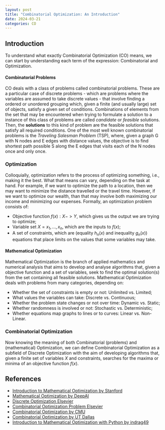 ```yaml
---
layout: post
title: "Combinatorial Optimization: An Introduction"
date: 2024-03-21
categories: CO
---
```

## Introduction
To understand what exactly Combinatorial Optimization (CO) means, we can start by understanding each term of the expression: Combinatorial and Optimization.  

#### Combinatorial Problems
CO deals with a class of problems called combinatorial problems. These are a particular case of discrete problems - which are problems where the variables are assumed to take discrete values - that involve finding a ordered or unordered grouping which, given a finite (and usually large) set of objects, satisfy a given set of conditions.
Combinations of elements from the set that may be encountered when trying to formulate a solution to a instance of this class of problems are called *candidate* or *feasible* solutions. Then, the **solutions** to this kind of problem are the feasible solutions that satisfy all required conditions.
One of the most well known combinatorial problems is the *Traveling Salesman Problem* (TSP), where, given a graph G with N nodes and E edges with distance values, the objective is to find shortest path possible S along the E edges that visits each of the N nodes once and only once.


### Optimization
Colloquially, optimization refers to the process of optimizing something, i.e., making it the best. What that means can vary, depending on the task at hand. For example, if we want to optimize the path to a location, then we may want to minimize the distance travelled or the travel time. However, if we want to optimize our wealth, than that may involve both maximizing our income and minimizing our expenses.
Formally, an optimization problem consists of:
- Objective function $f(x): X -> Y$, which gives us the output we are trying to optimize;
- Variable set $X = {x_1, ..., x_n}$, which are the inputs to $f(x)$;
- A set of constraints, which are (equality $h_n(x)$ and inequality $g_n(x)$) equations that place limits on the values that some variables may take.

#### Mathematical Optimization
Mathematical Optimization is the branch of applied mathematics and numerical analysis that aims to develop and analyse algorithms that, given a objective function and a set of variables, seek to find the optimal solution(s) from the set containing all feasible solutions.
Mathematical Optimization deals with problems from many categories, depending on:
- Whether the set of constraints is empty or not: Unlimited vs. Limited;
- What values the variables can take: Discrete vs. Continuous;
- Whether the problem state changes or not over time: Dynamic vs. Static;
- Whether randomness is involved or not: Stochastic vs. Deterministic;
- Whether equations map graphs to lines or to curves: Linear vs. Non-Linear.

### Combinatorial Optimization
Now knowing the meaning of both Combinatorial (problems) and (mathematical) Optimization, we can define Combinatorial Optimization as a subfield of Discrete Optimization with the aim of developing algorithms that, given a finite set of variables $X$ and constraints, searches for the maxima or minima of an objective function $f(x)$.


## References
- [Introduction to Mathematical Optimization by Stanford](https://web.stanford.edu/group/sisl/k12/optimization/MO-unit1-pdfs/1.1optimization.pdf)
- [Mathematical Optimization by DeepAI](https://deepai.org/machine-learning-glossary-and-terms/mathematical-optimization)
- [Discrete Optimization Elsevier](https://www.sciencedirect.com/topics/computer-science/discrete-optimization)
- [Combinatorial Optimization Problem Elsevier](https://www.sciencedirect.com/topics/computer-science/combinatorial-optimization-problem)
- [Combinatorial Optimization by CMU](https://www.cs.cmu.edu/afs/cs.cmu.edu/project/learn-43/lib/photoz/.g/web/glossary/comb.html)
- [Combinatorial Optimization by UT Dallas](https://personal.utdallas.edu/~dxd056000/cs6363/LectureNotes.pdf)
- [Introduction to Mathematical Optimization with Python by indrag49](https://indrag49.github.io/Numerical-Optimization/)